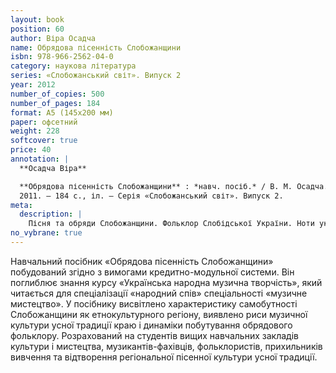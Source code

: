 ```yaml
---
layout: book
position: 60
author: Віра Осадча
name: Обрядова пісенність Слобожанщини
isbn: 978-966-2562-04-0
category: наукова література
series: «Слобожанський світ». Випуск 2
year: 2012
number_of_copies: 500
number_of_pages: 184
format: А5 (145х200 мм)
paper: офсетний
weight: 228
softcover: true
price: 40
annotation: |
  **Осадча Віра**

  **Обрядова пісенність Слобожанщини** : *навч. посіб.* / В. М. Осадча. — Харків : Видавець Савчук О. О.,
  2011. — 184 с., іл. — Серія «Слобожанський світ». Випуск 2.
meta:
  description: |
    Пісня та обряди Слобожанщини. Фольклор Слобідської України. Ноти українських народних пісень.
no_vybrane: true
---
```


Навчальний посібник «Обрядова пісенність Слобожанщини» побудований згідно з вимогами кредитно-модульної
системи. Він поглиблює знання курсу «Українська народна музична творчість», який читається для спеціалізації
«народний спів» спеціальності «музичне мистецтво». У посібнику висвітлено характеристику самобутності
Слобожанщини як етнокультурного регіону, виявлено риси музичної культури усної традиції краю і динаміки
побутування обрядового фольклору. Розрахований на студентів вищих навчальних закладів культури і мистецтва,
музикантів-фахівців, фольклористів, прихильників вивчення та відтворення регіональної пісенної культури
усної традиції.
